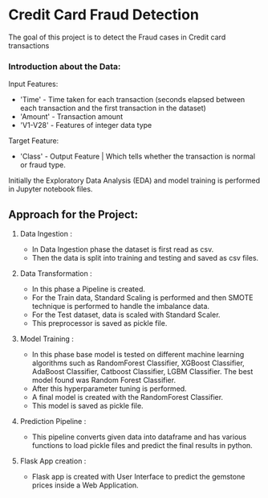 # Credit Card Fraud Detection

The goal of this project is to detect the Fraud cases in Credit card transactions

### Introduction about the Data:
Input Features:
* 'Time' - Time taken for each transaction (seconds elapsed between each transaction and the first transaction in the dataset)
* 'Amount' - Transaction amount
* 'V1-V28' - Features of integer data type

Target Feature:
* 'Class' - Output Feature | Which tells whether the transaction is normal or fraud type.

Initially the Exploratory Data Analysis (EDA) and model training is performed in Jupyter notebook files. 

## Approach for the Project:

1. Data Ingestion : 
    * In Data Ingestion phase the dataset is first read as csv. 
    * Then the data is split into training and testing and saved as csv files.

2. Data Transformation : 
    * In this phase a Pipeline is created.
    * For the Train data, Standard Scaling is performed and then SMOTE technique is performed to handle the imbalance data.
    * For the Test dataset, data is scaled with Standard Scaler.
    * This preprocessor is saved as pickle file.

3. Model Training : 
    * In this phase base model is tested on different machine learning algorithms such as RandomForest Classifier, XGBoost Classifier, AdaBoost Classifier, Catboost Classifier, LGBM Classifier. The best model found was Random Forest Classifier.
    * After this hyperparameter tuning is performed.
    * A final model is created with the RandomForest Classifier.
    * This model is saved as pickle file.

4. Prediction Pipeline : 
    * This pipeline converts given data into dataframe and has various functions to load pickle files and predict the final results in python.

5. Flask App creation : 
    * Flask app is created with User Interface to predict the gemstone prices inside a Web Application.


